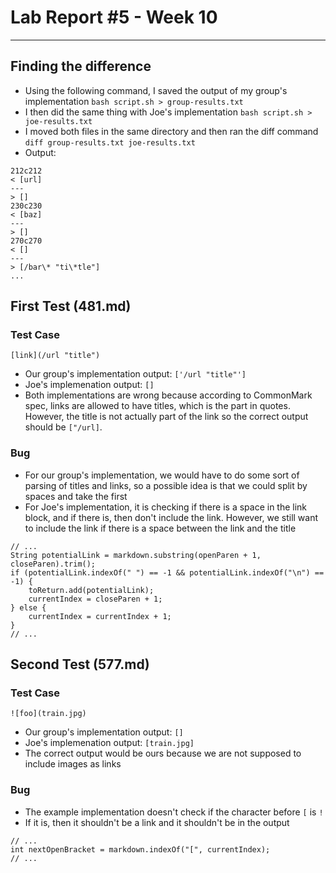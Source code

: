 # Lab Report #5 - Week 10
---

## Finding the difference
* Using the following command, I saved the output of my group's implementation
`bash script.sh > group-results.txt` 
* I then did the same thing with Joe's implementation
`bash script.sh > joe-results.txt` 
* I moved both files in the same directory and then ran the diff command
`diff group-results.txt joe-results.txt`
* Output:
```
212c212
< [url]
---
> []
230c230
< [baz]
---
> []
270c270
< []
---
> [/bar\* "ti\*tle"]
...
```


## First Test (481.md)

### Test Case
`[link](/url "title")`
* Our group's implementation output: `['/url "title"']`
* Joe's implemenation output: `[]` 
* Both implementations are wrong because according to CommonMark spec, links are allowed to have titles, which is the part in quotes. However, the title is not actually part of the link so the correct output should be `["/url]`.

### Bug
* For our group's implementation, we would have to do some sort of parsing of titles and links, so a possible idea is that we could split by spaces and take the first
* For Joe's implementation, it is checking if there is a space in the link block, and if there is, then don't include the link. However, we still want to include the link if there is a space between the link and the title
```
// ...
String potentialLink = markdown.substring(openParen + 1, closeParen).trim();
if (potentialLink.indexOf(" ") == -1 && potentialLink.indexOf("\n") == -1) {
    toReturn.add(potentialLink);
    currentIndex = closeParen + 1;
} else {
    currentIndex = currentIndex + 1;
}
// ...
```

## Second Test (577.md)

### Test Case
`![foo](train.jpg)`
* Our group's implementation output: `[]`
* Joe's implemenation output: `[train.jpg]` 
* The correct output would be ours because we are not supposed to include images as links

### Bug
* The example implementation doesn't check if the character before `[` is `!`
* If it is, then it shouldn't be a link and it shouldn't be in the output
```
// ...
int nextOpenBracket = markdown.indexOf("[", currentIndex);
// ...
```








